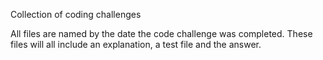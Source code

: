 Collection of coding challenges

All files are named by the date the code challenge was completed. These files will all include an explanation, a test file and the answer.